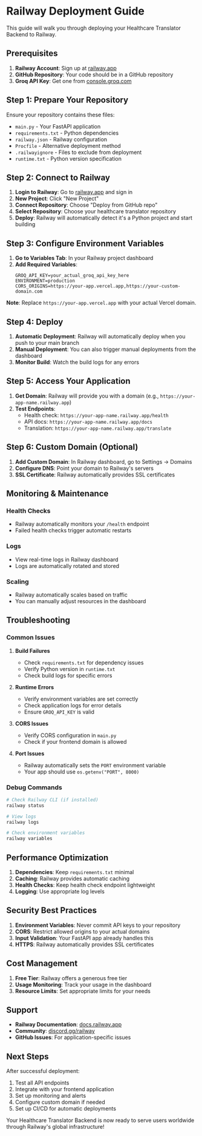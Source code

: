 # Railway Deployment Guide

This guide will walk you through deploying your Healthcare Translator Backend to Railway.

## Prerequisites

1. **Railway Account**: Sign up at [railway.app](https://railway.app)
2. **GitHub Repository**: Your code should be in a GitHub repository
3. **Groq API Key**: Get one from [console.groq.com](https://console.groq.com)

## Step 1: Prepare Your Repository

Ensure your repository contains these files:
- `main.py` - Your FastAPI application
- `requirements.txt` - Python dependencies
- `railway.json` - Railway configuration
- `Procfile` - Alternative deployment method
- `.railwayignore` - Files to exclude from deployment
- `runtime.txt` - Python version specification

## Step 2: Connect to Railway

1. **Login to Railway**: Go to [railway.app](https://railway.app) and sign in
2. **New Project**: Click "New Project"
3. **Connect Repository**: Choose "Deploy from GitHub repo"
4. **Select Repository**: Choose your healthcare translator repository
5. **Deploy**: Railway will automatically detect it's a Python project and start building

## Step 3: Configure Environment Variables

1. **Go to Variables Tab**: In your Railway project dashboard
2. **Add Required Variables**:
   ```
   GROQ_API_KEY=your_actual_groq_api_key_here
   ENVIRONMENT=production
   CORS_ORIGINS=https://your-app.vercel.app,https://your-custom-domain.com
   ```

**Note**: Replace `https://your-app.vercel.app` with your actual Vercel domain.

## Step 4: Deploy

1. **Automatic Deployment**: Railway will automatically deploy when you push to your main branch
2. **Manual Deployment**: You can also trigger manual deployments from the dashboard
3. **Monitor Build**: Watch the build logs for any errors

## Step 5: Access Your Application

1. **Get Domain**: Railway will provide you with a domain (e.g., `https://your-app-name.railway.app`)
2. **Test Endpoints**:
   - Health check: `https://your-app-name.railway.app/health`
   - API docs: `https://your-app-name.railway.app/docs`
   - Translation: `https://your-app-name.railway.app/translate`

## Step 6: Custom Domain (Optional)

1. **Add Custom Domain**: In Railway dashboard, go to Settings → Domains
2. **Configure DNS**: Point your domain to Railway's servers
3. **SSL Certificate**: Railway automatically provides SSL certificates

## Monitoring & Maintenance

### Health Checks
- Railway automatically monitors your `/health` endpoint
- Failed health checks trigger automatic restarts

### Logs
- View real-time logs in Railway dashboard
- Logs are automatically rotated and stored

### Scaling
- Railway automatically scales based on traffic
- You can manually adjust resources in the dashboard

## Troubleshooting

### Common Issues

1. **Build Failures**
   - Check `requirements.txt` for dependency issues
   - Verify Python version in `runtime.txt`
   - Check build logs for specific errors

2. **Runtime Errors**
   - Verify environment variables are set correctly
   - Check application logs for error details
   - Ensure `GROQ_API_KEY` is valid

3. **CORS Issues**
   - Verify CORS configuration in `main.py`
   - Check if your frontend domain is allowed

4. **Port Issues**
   - Railway automatically sets the `PORT` environment variable
   - Your app should use `os.getenv("PORT", 8000)`

### Debug Commands

```bash
# Check Railway CLI (if installed)
railway status

# View logs
railway logs

# Check environment variables
railway variables
```

## Performance Optimization

1. **Dependencies**: Keep `requirements.txt` minimal
2. **Caching**: Railway provides automatic caching
3. **Health Checks**: Keep health check endpoint lightweight
4. **Logging**: Use appropriate log levels

## Security Best Practices

1. **Environment Variables**: Never commit API keys to your repository
2. **CORS**: Restrict allowed origins to your actual domains
3. **Input Validation**: Your FastAPI app already handles this
4. **HTTPS**: Railway automatically provides SSL certificates

## Cost Management

1. **Free Tier**: Railway offers a generous free tier
2. **Usage Monitoring**: Track your usage in the dashboard
3. **Resource Limits**: Set appropriate limits for your needs

## Support

- **Railway Documentation**: [docs.railway.app](https://docs.railway.app)
- **Community**: [discord.gg/railway](https://discord.gg/railway)
- **GitHub Issues**: For application-specific issues

## Next Steps

After successful deployment:
1. Test all API endpoints
2. Integrate with your frontend application
3. Set up monitoring and alerts
4. Configure custom domain if needed
5. Set up CI/CD for automatic deployments

Your Healthcare Translator Backend is now ready to serve users worldwide through Railway's global infrastructure!
